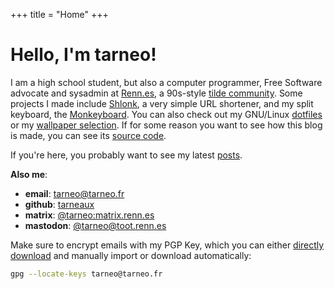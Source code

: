 +++
title = "Home"
+++

# Hello, I'm tarneo!

I am a high school student, but also a computer programmer, Free Software advocate and sysadmin at [Renn.es](https://renn.es), a 90s-style [tilde community](https://tildeverse.org). Some projects I made include [Shlonk](https://github.com/tarneaux/shlonk), a very simple URL shortener, and my split keyboard, the [Monkeyboard](/posts/split_keyboard/). You can also check out my GNU/Linux [dotfiles](https://github.com/tarneaux/.f) or my [wallpaper selection](https://github.com/tarneaux/wallpapers). If for some reason you want to see how this blog is made, you can see its [source code](https://github.com/tarneaux/tarneo.fr).

If you're here, you probably want to see my latest [posts](/posts/).

**Also me**:
- **email**: tarneo@tarneo.fr
- **github**: [tarneaux](https://github.com/tarneaux)
- **matrix**: [@tarneo:matrix.renn.es](https://matrix.to/#/@tarneo:matrix.renn.es)
- **mastodon**: <a rel="me" href="https://toot.renn.es/@tarneo">@tarneo@toot.renn.es</a>

Make sure to encrypt emails with my PGP Key, which you can either [directly download](/.well-known/openpgpkey/hu/twnxbp33gur4nwext9bzmm6mahjw44hr) and manually import or download automatically:
```sh
gpg --locate-keys tarneo@tarneo.fr
```
